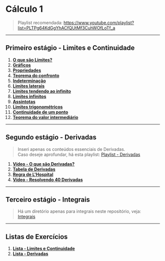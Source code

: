 # Cálculo 1

> Playlist recomendada: https://www.youtube.com/playlist?list=PLTPg64KdGgYhACfQUtMf3CuhWOfLoTf_a

---
## Primeiro estágio - Limites e Continuidade

1. **[O que são Limites?](teoria/definicaoLimites.md)**
2. **[Gráficos](teoria/limitesGraficos.md)**
3. **[Propriedades](teoria/propriedadesLimites.md)**
4. **[Teorema do confronto](teoria/teoremaConfronto.md)**
5. **[Indeterminação](teoria/indeterminacao.md)**
6. **[Limites laterais](teoria/limitesLaterais.md)**
7. **[Limites tendendo ao infinito](teoria/limitesTendendoAoInfinito.md)**
8. **[Limites infinitos](teoria/limitesInfinitos.md)**
9. **[Assíntotas](teoria/assintotas.md)**
10. **[Limites trigonométricos](teoria/limiteTrigonometrico.md)**
11. **[Continuidade de um ponto](teoria/continuidade.md)**
12. **[Teorema do valor intermediário](teoria/teoremaIntermediario.md)**

---
## Segundo estágio - Derivadas

> Inseri apenas os conteúdos essenciais de Derivadas.<br>
> Caso deseje aprofundar, há esta playlist: [Playlist - Derivadas](https://www.youtube.com/playlist?list=PLmtT_GZAQdt-YD3msXQiJ_GMlKyOjm3XV)

1. **[Vídeo - O que são Derivadas?](https://youtu.be/4kjaMznGUnY)**
2. **[Tabela de Derivadas](tabelaDerivadas.pdf)**
3. **[Regra de L'Hospital](teoria/Lhospital.md)**
4. **[Vídeo - Resolvendo 40 Derivadas](https://youtu.be/W2AuEsUxSc0)**

---
## Terceiro estágio - Integrais

> Há um diretório apenas para integrais neste repositório, veja:<br>
[Integrais](https://github.com/joao-pedro-angelo/AventurasPi/tree/main/integrais)

---
## Listas de Exercícios

1. **[Lista - Limites e Continuidade](https://github.com/joao-pedro-angelo/AventurasPi/blob/main/calculo1/Lista%201%20-%20Limite%20e%20continuidade.pdf)**
2. **[Lista - Derivadas](https://github.com/joao-pedro-angelo/AventurasPi/blob/main/calculo1/Lista%202%20-%20Derivadas.pdf)**
